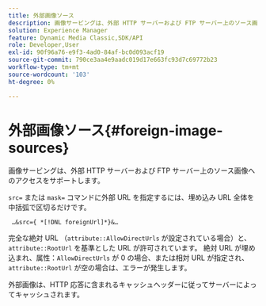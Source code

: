 ```yaml
---
title: 外部画像ソース
description: 画像サービングは、外部 HTTP サーバーおよび FTP サーバー上のソース画像へのアクセスをサポートします。
solution: Experience Manager
feature: Dynamic Media Classic,SDK/API
role: Developer,User
exl-id: 90f96a76-e9f3-4ad0-84af-bc0d093acf19
source-git-commit: 790ce3aa4e9aadc019d17e663fc93d7c69772b23
workflow-type: tm+mt
source-wordcount: '103'
ht-degree: 0%

---
```


# 外部画像ソース{#foreign-image-sources}

画像サービングは、外部 HTTP サーバーおよび FTP サーバー上のソース画像へのアクセスをサポートします。

`src=` または `mask=` コマンドに外部 URL を指定するには、埋め込み URL 全体を中括弧で区切るだけです。

` …&src={ *[!DNL foreignUrl]*}&…`

完全な絶対 URL （`attribute::AllowDirectUrls` が設定されている場合）と、`attribute::RootUrl` を基準とした URL が許可されています。 絶対 URL が埋め込まれ、属性：`AllowDirectUrls` が 0 の場合、または相対 URL が指定され、`attribute::RootUrl` が空の場合は、エラーが発生します。

外部画像は、HTTP 応答に含まれるキャッシュヘッダーに従ってサーバーによってキャッシュされます。
